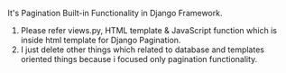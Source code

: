 It's Pagination Built-in Functionality in Django Framework.
1) Please refer views.py, HTML template & JavaScript function which is inside html template for Django Pagination.
2) I just delete other things which related to database and templates oriented things because i focused only pagination functionality.
